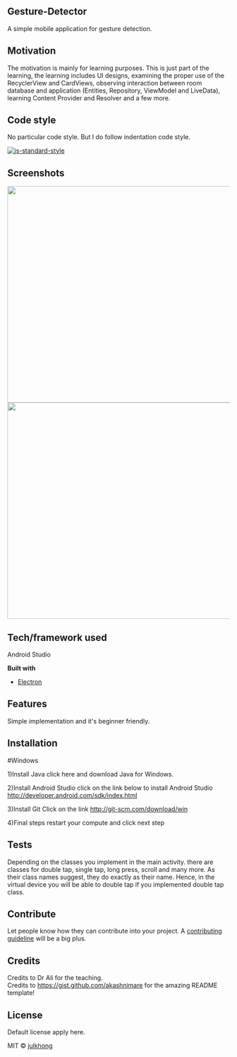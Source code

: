 ## Gesture-Detector
A simple mobile application for gesture detection.

## Motivation
The motivation is mainly for learning purposes. This is just part of the learning, the learning includes UI designs, examining the proper use of the RecyclerView and CardViews, observing interaction between room database and application (Entities, Repository, ViewModel and LiveData), learning Content Provider and Resolver and a few more. 


## Code style
No particular code style. But I do follow indentation code style.

[![js-standard-style](https://img.shields.io/badge/code%20style-standard-brightgreen.svg?style=flat)](https://github.com/feross/standard)
 
## Screenshots
<img src="https://user-images.githubusercontent.com/70477671/102730191-c07fda00-436e-11eb-9a03-8b9ed3325bea.png" width="700" height="490">
<img src="https://user-images.githubusercontent.com/70477671/102730270-19e80900-436f-11eb-9acb-adade7b1cafb.png" width="700" height="490">


## Tech/framework used
Android Studio

<b>Built with</b>
- [Electron](https://electron.atom.io)

## Features
Simple implementation and it's beginner friendly.


## Installation
#Windows

1)Install Java
click here and download Java for Windows.

2)Install Android Studio
click on the link below to install Android Studio
http://developer.android.com/sdk/index.html

3)Install Git
Click on the link
http://git-scm.com/download/win

4)Final steps
restart your compute and click next step


## Tests
Depending on the classes you implement in the main activity. there are classes for double tap, single tap, long press, scroll and many more. As their class names suggest, they do exactly as their name. Hence, in the virtual device you will be able to double tap if you implemented double tap class. 


## Contribute

Let people know how they can contribute into your project. A [contributing guideline](https://github.com/zulip/zulip-electron/blob/master/CONTRIBUTING.md) will be a big plus.

## Credits
Credits to Dr Ali for the teaching.  
Credits to https://gist.github.com/akashnimare for the amazing README template!

## License
Default license apply here. 

MIT © [julkhong]()
